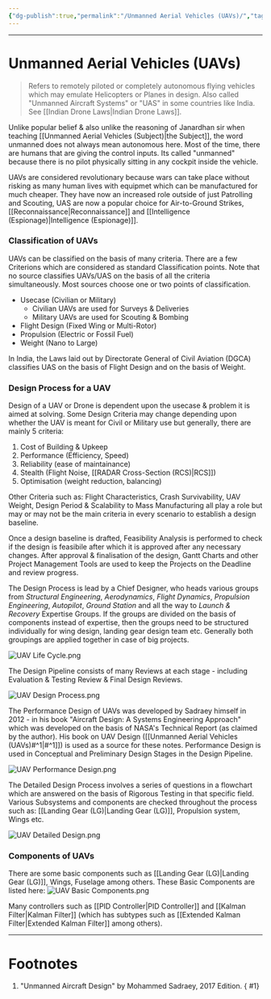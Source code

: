 ```yaml
---
{"dg-publish":true,"permalink":"/Unmanned Aerial Vehicles (UAVs)/","tags":["Academics","Physics"]}
---
```



---
# Unmanned Aerial Vehicles (UAVs)
> Refers to remotely piloted or completely autonomous flying vehicles which may emulate Helicopters or Planes in design. Also called "Unmanned Aircraft Systems" or "UAS" in some countries like India. See [[Indian Drone Laws\|Indian Drone Laws]].

Unlike popular belief & also unlike the reasoning of Janardhan sir when teaching [[Unmanned Aerial Vehicles (Subject)\|the Subject]], the word unmanned does not always mean autonomous here.
Most of the time, there are humans that are giving the control inputs. Its called "unmanned" because there is no pilot physically sitting in any cockpit inside the vehicle.

UAVs are considered revolutionary because wars can take place without risking as many human lives with equipmet which can be manufactured for much cheaper. They have now an increased role outside of just Patrolling and Scouting, UAS are now a popular choice for Air-to-Ground Strikes, [[Reconnaissance\|Reconnaissance]] and [[Intelligence (Espionage)\|Intelligence (Espionage)]].

### Classification of UAVs
UAVs can be classified on the basis of many criteria. There are a few Criterions which are considered as standard Classification points. Note that no source classifies UAVs/UAS on the basis of all the criteria simultaneously. Most sources choose one or two points of classification.
- Usecase (Civilian or Military)
	- Civilian UAVs are used for Surveys & Deliveries
	- Military UAVs are used for Scouting & Bombing
- Flight Design (Fixed Wing or Multi-Rotor)
- Propulsion (Electric or Fossil Fuel)
- Weight (Nano to Large)

In India, the Laws laid out by Directorate General of Civil Aviation (DGCA) classifies UAS on the basis of Flight Design and on the basis of Weight.

### Design Process for a UAV
Design of a UAV or Drone is dependent upon the usecase & problem it is aimed at solving.
Some Design Criteria may change depending upon whether the UAV is meant for Civil or Military use but generally, there are mainly 5 criteria: 
1. Cost of Building & Upkeep
2. Performance (Efficiency, Speed)
3. Reliability (ease of maintainance)
4. Stealth (Flight Noise, [[RADAR Cross-Section (RCS)\|RCS]]) 
5. Optimisation (weight reduction, balancing)

Other Criteria such as: Flight Characteristics, Crash Survivability, UAV Weight, Design Period & Scalability to Mass Manufacturing all play a role but may or may not be the main criteria in every scenario to establish a design baseline.

Once a design baseline is drafted, Feasibility Analysis is performed to check if the design is feasibile after which it is approved after any necessary changes. After approval & finalisation of the design, Gantt Charts and other Project Management Tools are used to keep the Projects on the Deadline and review progress.

The Design Process is lead by a Chief Designer, who heads various groups from *Structural Engineering*, *Aerodynamics*, *Flight Dynamics*, *Propulsion Engineering*, *Autopilot*, *Ground Station* and all the way to *Launch & Recovery* Expertise Groups. If the groups are divided on the basis of components instead of expertise, then the groups need to be structured individually for wing design, landing gear design team etc. Generally both groupings are applied together in case of big projects.

![UAV Life Cycle.png](/img/user/Vaulted%20Images/UAV%20Life%20Cycle.png)

The Design Pipeline consists of many Reviews at each stage - including Evaluation & Testing Review & Final Design Reviews.

![UAV Design Process.png](/img/user/Vaulted%20Images/UAV%20Design%20Process.png)

The Performance Design of UAVs was developed by Sadraey himself in 2012 - in his book "Aircraft Design: A Systems Engineering Approach" which was developed on the basis of NASA's Technical Report (as claimed by the author). His book on UAV Design ([[Unmanned Aerial Vehicles (UAVs)#^1\|#^1]]) is used as a source for these notes. 
Performance Design is used in Conceptual and Preliminary Design Stages in the Design Pipeline.

![UAV Performance Design.png](/img/user/Vault%20Templates/UAV%20Performance%20Design.png)

The Detailed Design Process involves a series of questions in a flowchart which are answered on the basis of Rigorous Testing in that specific field. Various Subsystems and components are checked throughout the process such as: [[Landing Gear (LG)\|Landing Gear (LG)]], Propulsion system, Wings etc.

![UAV Detailed Design.png](/img/user/Vaulted%20Images/UAV%20Detailed%20Design.png)

### Components of UAVs
There are some basic components such as [[Landing Gear (LG)\|Landing Gear (LG)]], Wings, Fuselage among others. These Basic Components are listed here:
![UAV Basic Components.png](/img/user/Vaulted%20Images/UAV%20Basic%20Components.png)

Many controllers such as [[PID Controller\|PID Controller]] and [[Kalman Filter\|Kalman Filter]] (which has subtypes such as [[Extended Kalman Filter\|Extended Kalman Filter]] among others).

---
# Footnotes
1. "Unmanned Aircraft Design" by Mohammed Sadraey, 2017 Edition.
{ #1}

